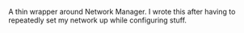 A thin wrapper around Network Manager. I wrote this after having to repeatedly set my network up while configuring stuff.

